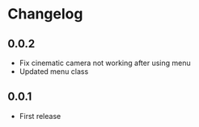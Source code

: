 # Changelog

## 0.0.2
* Fix cinematic camera not working after using menu
* Updated menu class

## 0.0.1
* First release